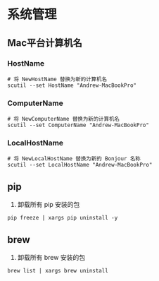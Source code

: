 # 系统管理

## Mac平台计算机名

### HostName

```shell
# 将 NewHostName 替换为新的计算机名
scutil --set HostName "Andrew-MacBookPro"
```

### ComputerName

```shell
# 将 NewComputerName 替换为新的计算机名
scutil --set ComputerName "Andrew-MacBookPro"
```

### LocalHostName

```shell
# 将 NewLocalHostName 替换为新的 Bonjour 名称
scutil --set LocalHostName "Andrew-MacBookPro"
```

## pip

1. 卸载所有 pip 安装的包

```shell
pip freeze | xargs pip uninstall -y
```

## brew

1. 卸载所有 brew 安装的包

```shell
brew list | xargs brew uninstall
```

